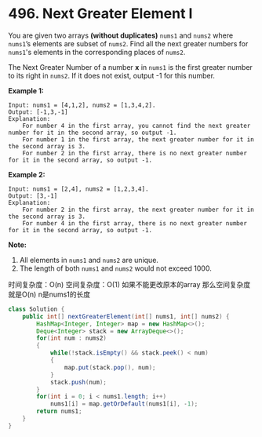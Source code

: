 # 496. Next Greater Element I



You are given two arrays **\(without duplicates\)** `nums1` and `nums2` where `nums1`’s elements are subset of `nums2`. Find all the next greater numbers for `nums1`'s elements in the corresponding places of `nums2`.

The Next Greater Number of a number **x** in `nums1` is the first greater number to its right in `nums2`. If it does not exist, output -1 for this number.

**Example 1:**  


```text
Input: nums1 = [4,1,2], nums2 = [1,3,4,2].
Output: [-1,3,-1]
Explanation:
    For number 4 in the first array, you cannot find the next greater number for it in the second array, so output -1.
    For number 1 in the first array, the next greater number for it in the second array is 3.
    For number 2 in the first array, there is no next greater number for it in the second array, so output -1.
```

**Example 2:**  


```text
Input: nums1 = [2,4], nums2 = [1,2,3,4].
Output: [3,-1]
Explanation:
    For number 2 in the first array, the next greater number for it in the second array is 3.
    For number 4 in the first array, there is no next greater number for it in the second array, so output -1.
```

**Note:**  


1. All elements in `nums1` and `nums2` are unique.
2. The length of both `nums1` and `nums2` would not exceed 1000.

时间复杂度：O\(n\) 空间复杂度：O\(1\) 如果不能更改原本的array 那么空间复杂度就是O\(n\) n是nums1的长度

```java
class Solution {
    public int[] nextGreaterElement(int[] nums1, int[] nums2) {
        HashMap<Integer, Integer> map = new HashMap<>();
        Deque<Integer> stack = new ArrayDeque<>();
        for(int num : nums2)
        {
            while(!stack.isEmpty() && stack.peek() < num)
            {
                map.put(stack.pop(), num);
            }
            stack.push(num);
        }
        for(int i = 0; i < nums1.length; i++)
            nums1[i] = map.getOrDefault(nums1[i], -1);
        return nums1;
    }
}
```

